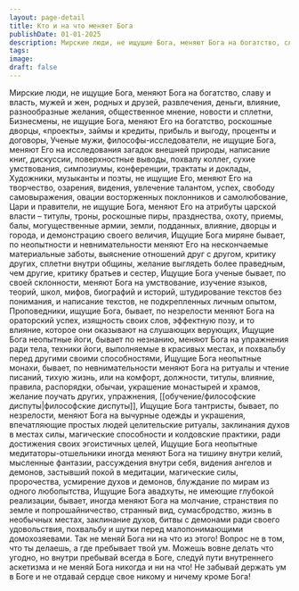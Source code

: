 ```yaml
---
layout: page-detail
title: Кто и на что меняет Бога
publishDate: 01-01-2025
description: Мирские люди, не ищущие Бога, меняют Бога на богатство, славу и власть, мужей и жен, родных и друзей, развлечения, деньги, влияние, разнообразные желания, общественное мнение, новости и сплетни, Бизнесмены, не ищущие Бога, меняют Его на богатство...
tags:
image:
draft: false
---
```

Мирские люди, не ищущие Бога, меняют Бога на богатство, славу и власть, мужей и жен, родных и друзей, развлечения, деньги, влияние, разнообразные желания, общественное мнение, новости и сплетни, Бизнесмены, не ищущие Бога, меняют Его на богатство, роскошные дворцы, «проекты», займы и кредиты, прибыль и выгоду, проценты и договоры, Ученые мужи, философы-исследователи, не ищущие Бога, меняют Его на исследования загадок внешней природы, написание книг, дискуссии, поверхностные выводы, похвалу коллег, сухие умствования, симпозиумы, конференции, трактаты и доклады, Художники, музыканты и поэты, не ищущие Его, меняют Его на творчество, озарения, видения, увлечение талантом, успех, свободу самовыражения, овации восторженных поклонников и самолюбование, Цари и правители, не ищущие Бога, меняют Его на атрибуты царской власти – титулы, троны, роскошные пиры, празднества, охоту, приемы, балы, могущественные армии, земли, подданных, влияние, дворцы и города, и демонстрацию своего величия, Ищущие Бога миряне бывает, по неопытности и невнимательности меняют Его на нескончаемые материальные заботы, выяснение отношений друг с другом, критику других, сплетни внутри общины, желание выглядеть более праведным, чем другие, критику братьев и сестер, Ищущие Бога ученые бывает, по своей склонности, меняют Бога на умствование, изучение языков, теорий, школ, мифов, биографий и историй, штудирование текстов без понимания, и написание текстов, не подкрепленных личным опытом, Проповедники, ищущие Бога, бывает, по незрелости меняют Бога на ораторский успех, изящность своих слов, эффектную позу, и то влияние, которое они оказывают на слушающих верующих, Ищущие Бога неопытные йоги, бывает по незнанию, меняют Бога на упражнения ради тела, техники йоги, выполняемые в красивых местах, и похвальбу перед другими своими способностями, Ищущие Бога неопытные монахи, бывает, по невнимательности меняют Бога на ритуалы и чтение писаний, тихую жизнь, или на комфорт, должности, титулы, влияние, правила, распорядки, обычаи, украшение монастырей и храмов, желание поучать других, упражнения, [[обучение/философские диспуты|философские диспуты]], Ищущие Бога тантристы, бывает, по незрелости, меняют Бога на вычурные одежды и украшения, впечатляющие простых людей целительские ритуалы, заклинания духов в местах силы, магические способности и колдовские практики, ради достижения своих эгоистичных целей, Ищущие Бога неопытные медитаторы-отшельники иногда меняют Бога на тишину внутри келий, мысленные фантазии, рассуждения внутри себя, видения ангелов и демонов, застывший покой в медитации, магические силы, пророчества, усмирение духов и демонов, блуждание по мирам из одного любопытства, Ищущие Бога авадхуты, не имеющие глубокой реализации, бывает, иногда меняют Бога на молчание, странствия по земле и попрошайничество, странный вид, сумасбродство, жизнь в необычных местах, заклинание духов, битвы с демонами ради своего удовольствия, похвальбу и шутки перед малопонимающими домохозяевами. Так не меняй Бога ни на что из этого! Вопрос не в том, что ты делаешь, а где пребывает твой ум. Можешь вовне делать что угодно, но внутри пребывай всегда в Боге, следуй пути внутреннего аскетизма и не меняй Бога никогда и ни на что! Не забывай держать ум в Боге и не отдавай сердце свое никому и ничему кроме Бога!
